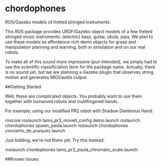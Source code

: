 # chordophones
ROS/Gazebo models of fretted stringed instruments.

This ROS package provides 
URDF/Gazebo object models of a few fretted stringed music instruments:
(electric) bass, guitar, ukule, pipa.
We plan to use these models as affordance-rich demo objects for grasp and manipulation planning and learning, 
both in simulation and on our real robots.

To make all of this sound more impressive (pun intended), we simply had to use the
scientific classificiation term for the package name.
Actually, there is no sound yet, but we are planning a Gazebo plugin
that observes string motion and generates MIDI/audio output.

##Getting Started

Well, these are complicated objects. You probably want to use them together with humanoid robots and multifingered hands.

For example, using our modified PR2 robot with Shadow Dexterous Hand:

roscore
roslaunch tams_pr2_moveit_config demo.launch
roslaunch chordophones spawn_paula.launch
roslaunch chordophones concierto_de_aranjuez.launch 

Just kidding, we're not there yet. Try this instead:

roslaunch chordophones tams_pr2_paula_chromatic_scale.launch

##Known Issues
